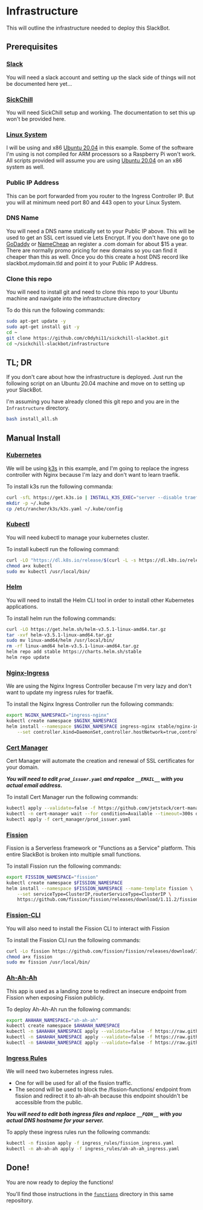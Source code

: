 # Infrastructure
This will outline the infrastructure needed to deploy this SlackBot.

## Prerequisites 

### [Slack](https://api.slack.com)
You will need a slack account and setting up the slack side of things will not be documented here yet...

### [SickChill](https://github.com/SickChill/SickChill)
You will need SickChill setup and working. The documentation to set this up won't be provided here.

### [Linux System](https://www.linux.org)
I will be using and x86 [Ubuntu 20.04](https://releases.ubuntu.com/20.04/) in this example. Some of the software I'm using is not compiled for ARM processors so a Raspberry Pi won't work. All scripts provided will assume you are using [Ubuntu 20.04](https://releases.ubuntu.com/20.04/) on an x86 system as well.

### Public IP Address
This can be port forwarded from you router to the Ingress Controller IP. But you will at minimum need port 80 and 443 open to your Linux System.

### DNS Name
You will need a DNS name statically set to your Public IP above. This will be used to get an SSL cert issued vie Lets Encrypt. If you don't have one go to [GoDaddy](https://godaddy.com) or [NameCheap](https://namecheap.com) an register a .com domain for about $15 a year. There are normally promo pricing for new domains so you can find it cheaper than this as well. Once you do this create a host DNS record like slackbot.mydomain.tld and point it to your Public IP Address.

### Clone this repo
You will need to install git and need to clone this repo to your Ubuntu machine and navigate into the infrastructure directory

To do this run the following commands:
```bash
sudo apt-get update -y
sudo apt-get install git -y
cd ~
git clone https://github.com/c0dyhi11/sickchill-slackbot.git
cd ~/sickchill-slackbot/infrastructure
```

## TL; DR
If you don't care about how the infrastructure is deployed. Just run the following script on an Ubuntu 20.04 machine and move on to setting up your SlackBot.

I'm assuming you have already cloned this git repo and you are in the `Infrastructure` directory.
```bash
bash install_all.sh
```
## Manual Install

### [Kubernetes](https://kubernetes.io)
We will be using [k3s](https://k3s.io) in this example, and I'm going to replace the ingress controller with Nginx because I'm lazy and don't want to learn traefik.

To install k3s run the following commanda:
```bash
curl -sfL https://get.k3s.io | INSTALL_K3S_EXEC="server --disable traefik" sh -
mkdir -p ~/.kube
cp /etc/rancher/k3s/k3s.yaml ~/.kube/config
```

### [Kubectl](https://kubernetes.io/docs/tasks/tools/install-kubectl)
You will need kubectl to manage your kubernetes cluster.

To install kubectl run the following command:
```bash
curl -LO "https://dl.k8s.io/release/$(curl -L -s https://dl.k8s.io/release/stable.txt)/bin/linux/amd64/kubectl"
chmod a+x kubectl
sudo mv kubectl /usr/local/bin/
```

### [Helm](https://helm.sh)
You will need to install the Helm CLI tool in order to install other Kubernetes applications.

To install helm run the following commands:
```bash
curl -LO https://get.helm.sh/helm-v3.5.1-linux-amd64.tar.gz
tar -xvf helm-v3.5.1-linux-amd64.tar.gz
sudo mv linux-amd64/helm /usr/local/bin/
rm -rf linux-amd64 helm-v3.5.1-linux-amd64.tar.gz
helm repo add stable https://charts.helm.sh/stable
helm repo update
```

### [Nginx-Ingress](https://kubernetes.github.io/ingress-nginx/)
We are using the Nginx Ingress Controller because I'm very lazy and don't want to update my ingress rules for traefik.

To install the Nginx Ingress Controller run the following commands:
```bash 
export NGINX_NAMESPACE="ingress-nginx"
kubectl create namespace $NGINX_NAMESPACE
helm install --namespace $NGINX_NAMESPACE ingress-nginx stable/nginx-ingress \
    --set controller.kind=DaemonSet,controller.hostNetwork=true,controller.service.type=ClusterIP,rbac.create=true
```

### [Cert Manager](https://cert-manager.io/docs/)
Cert Manager will automate the creation and renewal of SSL certificates for your domain.

***You will need to edit `prod_issuer.yaml` and repalce `__EMAIL__` with you actual email address.***

To install Cert Manager run the following commands:
```bash
kubectl apply --validate=false -f https://github.com/jetstack/cert-manager/releases/download/v1.1.0/cert-manager.yaml
kubectl -n cert-manager wait --for condition=Available --timeout=300s deploy/cert-manager-webhook
kubectl apply -f cert_manager/prod_issuer.yaml
```

### [Fission](https://fission.io)
Fission is a Serverless framework or "Functions as a Service" platform. This entire SlackBot is broken into multiple small functions.

To install Fission run the following commands:
```bash
export FISSION_NAMESPACE="fission"
kubectl create namespace $FISSION_NAMESPACE
helm install --namespace $FISSION_NAMESPACE --name-template fission \
    --set serviceType=ClusterIP,routerServiceType=ClusterIP \
    https://github.com/fission/fission/releases/download/1.11.2/fission-all-1.11.2.tgz
```

### [Fission-CLI](https://docs.fission.io/docs/installation/#install-fission-cli)
You will also need to install the Fission CLI to interact with Fission

To install the Fission CLI run the following commands:
```bash
curl -Lo fission https://github.com/fission/fission/releases/download/1.11.2/fission-cli-linux
chmod a+x fission
sudo mv fission /usr/local/bin/
```

### [Ah-Ah-Ah](https://github.com/c0dyhi11/ah-ah-ah/tree/master/ah-ah-ah)
This app is used as a landing zone to redirect an insecure endpoint from Fission when exposing Fission publicly.

To deploy Ah-Ah-Ah run the following commands:
```bash
export AHAHAH_NAMESPACE="ah-ah-ah"
kubectl create namespace $AHAHAH_NAMESPACE
kubectl -n $AHAHAH_NAMESPACE apply --validate=false -f https://raw.githubusercontent.com/c0dyhi11/ah-ah-ah/master/ah-ah-ah/ah-ah-ah.configmap.yaml
kubectl -n $AHAHAH_NAMESPACE apply --validate=false -f https://raw.githubusercontent.com/c0dyhi11/ah-ah-ah/master/ah-ah-ah/ah-ah-ah.deployment.yaml
kubectl -n $AHAHAH_NAMESPACE apply --validate=false -f https://raw.githubusercontent.com/c0dyhi11/ah-ah-ah/master/ah-ah-ah/ah-ah-ah.service.yaml
```

### [Ingress Rules](https://kubernetes.io/docs/concepts/services-networking/ingress/)
We will need two kubernetes ingress rules.
* One for will be used for all of the fission traffic.
* The second will be used to block the /fission-functions/ endpoint from fission and redirect it to ah-ah-ah because this endpoint shouldn't be accessible from the public.

***You will need to edit both ingress files and replace `__FQDN__` with you actual DNS hostname for your server.***

To apply these ingress rules run the following commands:
```bash
kubectl -n fission apply -f ingress_rules/fission_ingress.yaml
kubectl -n ah-ah-ah apply -f ingress_rules/ah-ah-ah_ingress.yaml
```

## Done!
You are now ready to deploy the functions!

You'll find those instructions in the [`functions`](https://github.com/c0dyhi11/sickchill-slackbot/tree/master/functions) directory in this same repository.

